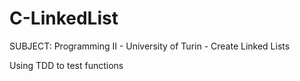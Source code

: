 # C-LinkedList
SUBJECT: Programming II - University of Turin - Create Linked Lists

Using TDD to test functions
